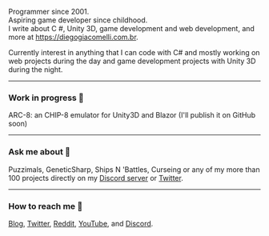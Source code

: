 Programmer since 2001.<br>
Aspiring game developer since childhood.<br>
I write about C #, Unity 3D, game development and web development, and more at https://diegogiacomelli.com.br.

Currently interest in anything that I can code with C# and mostly working on web projects during the day and game development projects with Unity 3D during the night.
<hr>

### Work in progress 🚧
ARC-8: an CHIP-8 emulator for Unity3D and Blazor (I'll publish it on GitHub soon)

<hr>

### Ask me about 🤔
Puzzimals, GeneticSharp, Ships N 'Battles, Curseing or any of my more than 100 projects directly on my [Discord server](https://discord.com/channels/748716444715319358/748716446296571906) or [Twitter](https://twitter.com/ogiacomelli).

<hr>

### How to reach me 🔎
[Blog](https://diegogiacomelli.com.br), [Twitter](https://twitter.com/ogiacomelli), [Reddit](https://www.reddit.com/user/ogiacomelli), [YouTube](https://youtube.com/user/dmgiacomelli), and [Discord](https://discord.com/channels/748716444715319358/748716446296571906).
